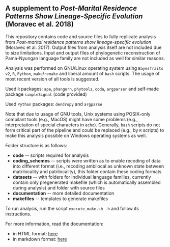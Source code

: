 ## A supplement to *Post-Marital Residence Patterns Show Lineage-Specific Evolution* (Moravec et al. 2018)

This repository contains code and source files to fully replicate analysis from *Post-marital residence patterns show lineage-specific evolution* (Moravec et al. 2017). Output files from analysis itself are not included due to size limitations. Input and output files of phylogenetic reconstruction of Pama-Nyungan language family are not included as well for similar reasons.

Analysis was performed on GNU/Linux operating system using `BayesTraits v2`, `R`, `Python`, `make`/`remake` and liberal amount of `bash` scripts. The usage of most recent version of all tools is suggested.

Used `R` packages: `ape`, `phangorn`, `phytools`, `coda`, `argparser` and self-made package `simpleSignal` (code provided)

Used `Python` packages: `dendropy` and `argparse`

Note that due to usage of GNU tools, Unix systems using POSIX-only compilant tools (e.g., MacOS) might have some problems (e.g., interpretation of special characters in `echo`). Generally, `bash` scripts do not form critical part of the pipeline and could be replaced (e.g., by `R` scripts) to make this analysis possible on Windows operating systems as well.

Folder structure is as follows:
* **code** -- scripts required for analysis
* **coding_schemes** -- scripts were written as to enable recoding of data into different format (i.e., recoding ambilocal as unknown state between matrilocality and patrilocality), this folder contain these coding formats
* **datasets** -- with folders for individual language families, currently contain only pregenerated makefile (which is automatically assembled during analysis) and folder with source files
* **documentation** -- more detailed documentation
* **makefiles** -- templates to generate makefiles

To run analysis, run the script `execute_make.sh -h` and follow its instructions.

For more information, read the documentation:
* in HTML format: [here](https://htmlpreview.github.io/?https://github.com/J-Moravec/pmr_language_simulation/blob/master/documentation/documentation.html)
* in markdown format: [here](documentation/documentation.md)
